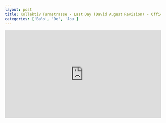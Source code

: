 ```yaml
---
layout: post
title: Kollektiv Turmstrasse - Last Day (David August Revision) - Official Video
categories: ['Baño', 'De', 'Jou']
---
```


<style>.embed-container { position: relative; padding-bottom: 56.25%; height: 0; overflow: hidden; max-width: 100%; } .embed-container iframe, .embed-container object, .embed-container embed { position: absolute; top: 0; left: 0; width: 100%; height: 100%; }</style><div class='embed-container'><iframe src='https://www.youtube.com/embed/Gm4ElZUzLOo' frameborder='0' allowfullscreen></iframe></div>